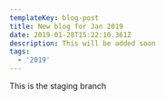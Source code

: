 ```yaml
---
templateKey: blog-post
title: New blog for Jan 2019
date: 2019-01-28T15:22:10.361Z
description: This will be added soon
tags:
  - '2019'
---
```

This is the staging branch
